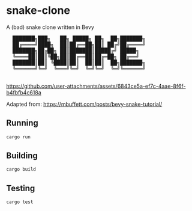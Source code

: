 # snake-clone

A (bad) snake clone written in Bevy

<div>
  <pre>
  ███████╗███╗   ██╗ █████╗ ██╗  ██╗███████╗
  ██╔════╝████╗  ██║██╔══██╗██║ ██╔╝██╔════╝
  ███████╗██╔██╗ ██║███████║█████╔╝ █████╗
  ╚════██║██║╚██╗██║██╔══██║██╔═██╗ ██╔══╝
  ███████║██║ ╚████║██║  ██║██║  ██╗███████╗
  ╚══════╝╚═╝  ╚═══╝╚═╝  ╚═╝╚═╝  ╚═╝╚══════╝
  </pre>
</div>

https://github.com/user-attachments/assets/6843ce5a-ef7c-4aae-8f6f-b4fbfb4c618a

Adapted from: <https://mbuffett.com/posts/bevy-snake-tutorial/>

## Running

```bash
cargo run
```

## Building

```bash
cargo build
```

## Testing

```bash
cargo test
```
